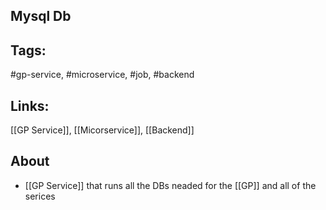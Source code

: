 ## Mysql Db

## Tags:
#gp-service, #microservice, #job, #backend  

## Links:
[[GP Service]], [[Micorservice]], [[Backend]]

## About
- [[GP Service]] that runs all the DBs neaded for the [[GP]] and all of the serices